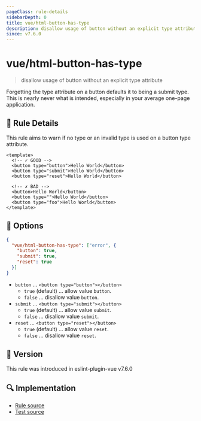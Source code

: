 ```yaml
---
pageClass: rule-details
sidebarDepth: 0
title: vue/html-button-has-type
description: disallow usage of button without an explicit type attribute
since: v7.6.0
---
```

# vue/html-button-has-type

> disallow usage of button without an explicit type attribute

Forgetting the type attribute on a button defaults it to being a submit type.
This is nearly never what is intended, especially in your average one-page application.

## :book: Rule Details

This rule aims to warn if no type or an invalid type is used on a button type attribute.

<eslint-code-block :rules="{'vue/html-button-has-type': ['error']}">

```vue
<template>
  <!-- ✓ GOOD -->
  <button type="button">Hello World</button>
  <button type="submit">Hello World</button>
  <button type="reset">Hello World</button>

  <!-- ✗ BAD -->
  <button>Hello World</button>
  <button type="">Hello World</button>
  <button type="foo">Hello World</button>
</template>
```

</eslint-code-block>

## :wrench: Options

```json
{
  "vue/html-button-has-type": ["error", {
    "button": true,
    "submit": true,
    "reset": true
  }]
}
```

- `button` ... `<button type="button"></button>`
  - `true` (default) ... allow value `button`.
  - `false` ... disallow value `button`.
- `submit` ... `<button type="submit"></button>`
  - `true` (default) ... allow value `submit`.
  - `false` ... disallow value `submit`.
- `reset` ... `<button type="reset"></button>`
  - `true` (default) ... allow value `reset`.
  - `false` ... disallow value `reset`.

## :rocket: Version

This rule was introduced in eslint-plugin-vue v7.6.0

## :mag: Implementation

- [Rule source](https://github.com/vuejs/eslint-plugin-vue/blob/master/lib/rules/html-button-has-type.js)
- [Test source](https://github.com/vuejs/eslint-plugin-vue/blob/master/tests/lib/rules/html-button-has-type.js)
